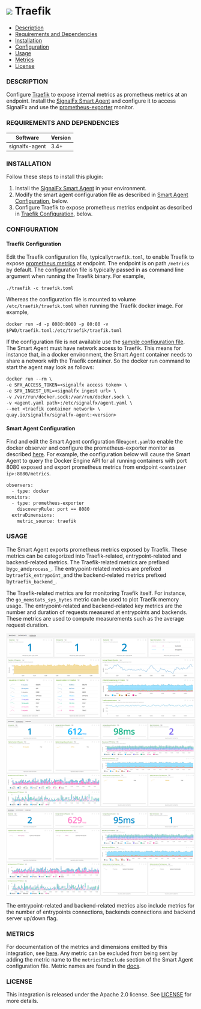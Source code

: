 # ![](https://github.com/signalfx/integrations/blob/master/signal-agent-traefik/img/integration_traefik.png) Traefik

- [Description](#description)
- [Requirements and Dependencies](#requirements-and-dependencies)
- [Installation](#installation)
- [Configuration](#configuration)
- [Usage](#usage)
- [Metrics](#metrics)
- [License](#license)

### DESCRIPTION

Configure <a target="_blank" href="https://docs.traefik.io/configuration/metrics">Traefik</a> to expose internal metrics as prometheus metrics at an endpoint. Install the <a target="_blank" href="https://github.com/signalfx/signalfx-agent">SignalFx Smart Agent</a> and configure it to access SignalFx and use the <a target="_blank" href="https://github.com/signalfx/signalfx-agent/blob/9feb3f77fdf6de46dc476f62568ad4f9b725660c/docs/monitors/prometheus-exporter.md">prometheus-exporter</a> monitor.

### REQUIREMENTS AND DEPENDENCIES

| Software          | Version        |
|-------------------|----------------|
| signalfx-agent    |     3.4+       |

### INSTALLATION

Follow these steps to install this plugin:

1. Install the <a target="_blank" href="https://github.com/signalfx/signalfx-agent">SignalFx Smart Agent</a> in your environment.
2. Modify the smart agent configuration file as described in [Smart Agent Configuration](#smart-agent-configuration), below.
3. Configure Traefik to expose prometheus metrics endpoint as described in [Traefik Configuration](#traefik-configuration), below.  

### CONFIGURATION
#### Traefik Configuration
Edit the Traefik configuration file, typically`traefik.toml`, to enable Traefik to expose <a target="_blank" href="https://docs.traefik.io/configuration/metrics/">prometheus metrics</a> at endpoint. The endpoint is on path `/metrics` by default. The configuration file is typically passed in as command line argument when running the Traefik binary. For example,

`./traefik -c traefik.toml`

Whereas the configuration file is mounted to volume `/etc/traefik/traefik.toml` when running the Traefik docker image. For example,

`docker run -d -p 8080:8080 -p 80:80 -v $PWD/traefik.toml:/etc/traefik/traefik.toml`

If the configuration file is not available use the <a target="_blank" href="https://raw.githubusercontent.com/containous/traefik/master/traefik.sample.toml">sample configuration file</a>. The Smart Agent must have network access to Traefik. This means for instance that, in a docker environment, the Smart Agent container needs to share a network with the Traefik container. So the docker run command to start the agent may look as follows:
```
docker run --rm \
-e SFX_ACCESS_TOKEN=<signalfx access token> \
-e SFX_INGEST_URL=<signalfx ingest url> \
-v /var/run/docker.sock:/var/run/docker.sock \
-v <agent.yaml path>:/etc/signalfx/agent.yaml \
--net <traefik container network> \
quay.io/signalfx/signalfx-agent:<version>
```
#### Smart Agent Configuration
Find and edit the Smart Agent configuration file`agent.yaml`to enable the docker observer and configure the prometheus-exporter monitor as described <a target="_blank" href="https://github.com/signalfx/signalfx-agent/blob/9feb3f77fdf6de46dc476f62568ad4f9b725660c/docs/monitors/prometheus-exporter.md">here</a>. For example, the configuration below will cause the Smart Agent to query the Docker Engine API for all running containers with port 8080 exposed and export prometheus metrics from endpoint `<container ip>:8080/metrics`.
```
observers:
  - type: docker
monitors:
  - type: prometheus-exporter
    discoveryRule: port == 8080
  extraDimensions:
    metric_source: traefik
```

### USAGE

The Smart Agent exports prometheus metrics exposed by Traefik. These metrics can be categorized into Traefik-related, entrypoint-related and backend-related metrics. The Traefik-related metrics are prefixed by`go_`and`process_`. The entrypoint-related metrics are prefixed by`traefik_entrypoint_`and the backend-related metrics prefixed by`traefik_backend_`.

The Traefik-related metrics are for monitoring Traefik itself. For instance, the `go_memstats_sys_bytes` metric can be used to plot Traefik memory usage. The entrypoint-related and backend-related key metrics are the number and duration of requests measured at entrypoints and backends. These metrics are used to compute measurements such as the average request duration. 

![Overview](./img/traefik_overview.png)
![EntryPoints](./img/traefik_entrypoints.png)
![Backends](./img/traefik_backends.png)

The entrypoint-related and backend-related metrics also include metrics for the number of entrypoints connections, backends connections and backend server up/down flag.

### METRICS

For documentation of the metrics and dimensions emitted by this integration, see [here](./docs). Any metric can be excluded from being sent by adding the metric name to the `metricsToExclude` section of the Smart Agent configuration file. Metric names are found in the [docs](./docs).

### LICENSE

This integration is released under the Apache 2.0 license. See [LICENSE](https://github.com/signalfx/integrations/blob/master/traefik/LICENSE) for more details.
